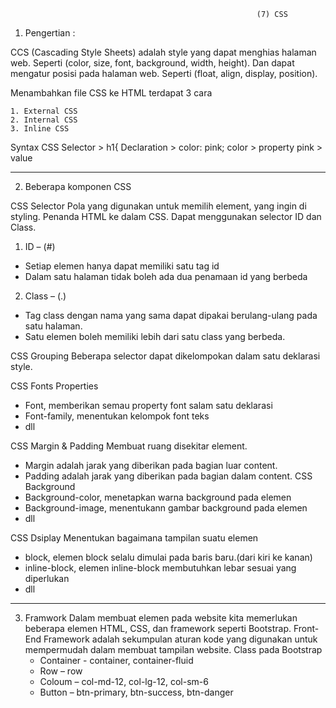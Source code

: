                                                            (7) CSS

1. Pengertian :

CCS (Cascading Style Sheets) adalah style yang dapat menghias halaman web. Seperti (color, size, font, background, width, height). Dan dapat mengatur posisi pada halaman web. Seperti (float, align, display, position).

Menambahkan file CSS ke HTML terdapat 3 cara

    1. External CSS
    2. Internal CSS
    3. Inline CSS

Syntax CSS
Selector > h1{
Declaration > color: pink; color > property pink > value

---

2. Beberapa komponen CSS

CSS Selector
Pola yang digunakan untuk memilih element, yang ingin di styling.
Penanda HTML ke dalam CSS. Dapat menggunakan selector ID dan Class.

1. ID – (#)

- Setiap elemen hanya dapat memiliki satu tag id
- Dalam satu halaman tidak boleh ada dua penamaan id yang berbeda

2. Class – (.)

- Tag class dengan nama yang sama dapat dipakai berulang-ulang pada satu halaman.
- Satu elemen boleh memiliki lebih dari satu class yang berbeda.

CSS Grouping
Beberapa selector dapat dikelompokan dalam satu deklarasi style.

CSS Fonts Properties

- Font, memberikan semau property font salam satu deklarasi
- Font-family, menentukan kelompok font teks
- dll

CSS Margin & Padding
Membuat ruang disekitar element.

- Margin adalah jarak yang diberikan pada bagian luar content.
- Padding adalah jarak yang diberikan pada bagian dalam content.
  CSS Background
- Background-color, menetapkan warna background pada elemen
- Background-image, menentukann gambar background pada elemen
- dll

CSS Dsiplay
Menentukan bagaimana tampilan suatu elemen

- block, elemen block selalu dimulai pada baris baru.(dari kiri ke kanan)
- inline-block, elemen inline-block membutuhkan lebar sesuai yang diperlukan
- dll

---

3. Framwork
   Dalam membuat elemen pada website kita memerlukan beberapa elemen HTML, CSS, dan framework seperti Bootstrap.
   Front-End Framework adalah sekumpulan aturan kode yang digunakan untuk mempermudah dalam membuat tampilan website.
   Class pada Bootstrap
   - Container - container, container-fluid
   - Row – row
   - Coloum – col-md-12, col-lg-12, col-sm-6
   - Button – btn-primary, btn-success, btn-danger
